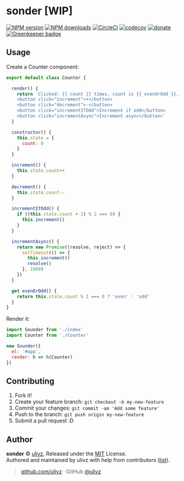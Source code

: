 # sonder \[WIP\]

[![NPM version](https://img.shields.io/npm/v/sonder.svg?style=flat)](https://npmjs.com/package/sonder) [![NPM downloads](https://img.shields.io/npm/dm/sonder.svg?style=flat)](https://npmjs.com/package/sonder) [![CircleCI](https://circleci.com/gh/ULIVZ/sonder/tree/master.svg?style=shield)](https://circleci.com/gh/ULIVZ/sonder/tree/master)  [![codecov](https://codecov.io/gh/ULIVZ/sonder/branch/master/graph/badge.svg)](https://codecov.io/gh/ULIVZ/sonder)
 [![donate](https://img.shields.io/badge/$-donate-ff69b4.svg?maxAge=2592000&style=flat)](https://github.com/ULIVZ/donate) [![Greenkeeper badge](https://badges.greenkeeper.io/ulivz/sonder.svg)](https://greenkeeper.io/)


<!-- ## Install -->

<!-- ```bash -->
<!-- npm i sonder -->
<!-- ``` -->

## Usage

Create a Counter component:

```js
export default class Counter {

  render() {
    return `Clicked: {{ count }} times, count is {{ evenOrOdd }}.
    <button click="increment">+</button>
    <button click="decrement">-</button>
    <button click="incrementIfOdd">Increment if odd</button>
    <button click="incrementAsync">Increment async</button>`
  }

  constructor() {
    this.state = {
      count: 0
    }
  }

  increment() {
    this.state.count++
  }

  decrement() {
    this.state.count--
  }

  incrementIfOdd() {
    if ((this.state.count + 1) % 2 === 0) {
      this.increment()
    }
  }

  incrementAsync() {
    return new Promise((resolve, reject) => {
      setTimeout(() => {
        this.increment()
        resolve()
      }, 1000)
    })
  }

  get evenOrOdd() {
    return this.state.count % 2 === 0 ? 'even' : 'odd'
  }
}

```

Render it:

```js
import Sounder from './index'
import Counter from './Counter'

new Sounder({
  el: '#app',
  render: h => h(Counter)
})
```


## Contributing

1. Fork it!
2. Create your feature branch: `git checkout -b my-new-feature`
3. Commit your changes: `git commit -am 'Add some feature'`
4. Push to the branch: `git push origin my-new-feature`
5. Submit a pull request :D


## Author

**sonder** © [ulivz](https://github.com/ULIVZ), Released under the [MIT](./LICENSE) License.<br>
Authored and maintained by ulivz with help from contributors ([list](https://github.com/ULIVZ/sonder/contributors)).

> [github.com/ulivz](https://github.com/ulivz) · GitHub [@ulivz](https://github.com/ULIVZ)
